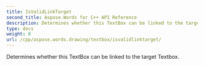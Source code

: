 ```yaml
---
title: IsValidLinkTarget
second_title: Aspose.Words for C++ API Reference
description: Determines whether this TextBox can be linked to the target Textbox. 
type: docs
weight: 0
url: /cpp/aspose.words.drawing/textbox/isvalidlinktarget/
---
```


Determines whether this TextBox can be linked to the target Textbox. 

